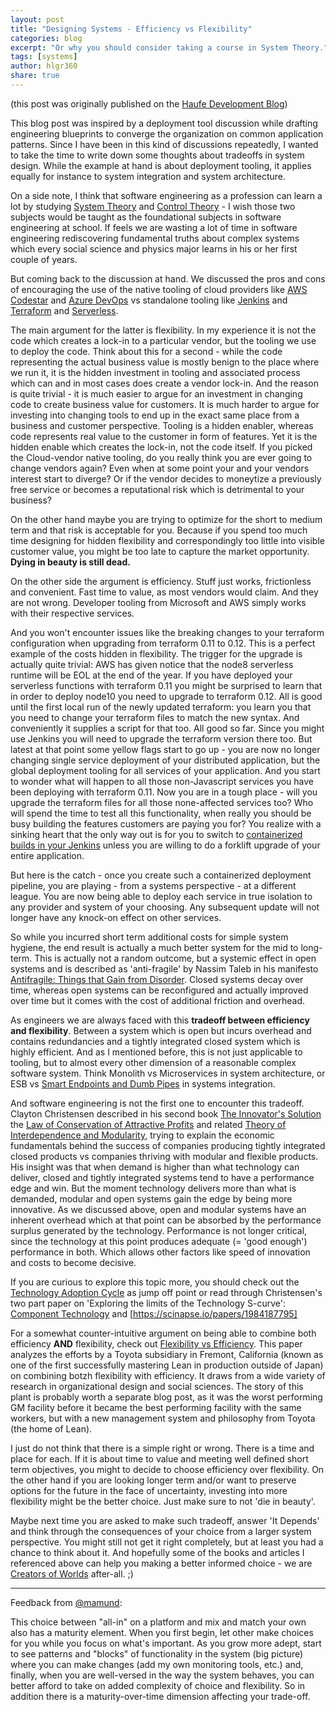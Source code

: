 ```yaml
---
layout: post
title: "Designing Systems - Efficiency vs Flexibility"
categories: blog
excerpt: "Or why you should consider taking a course in System Theory."
tags: [systems]
author: hlgr360
share: true
---
```


(this post was originally published on the [Haufe Development Blog](http://work.haufegroup.io))

This blog post was inspired by a deployment tool discussion while drafting engineering blueprints to converge the organization on common application patterns. Since I have been in this kind of discussions repeatedly, I wanted to take the time to write down some thoughts about tradeoffs in system design. While the example at hand is about deployment tooling, it applies equally for instance to system integration and system architecture.

On a side note, I think that software engineering as a profession can learn a lot by studying [System Theory](https://en.wikipedia.org/wiki/Systems_theory) and [Control Theory](https://en.wikipedia.org/wiki/Control_theory) - I wish those two subjects would be taught as the foundational subjects in software engineering at school. If feels we are wasting a lot of time in software engineering rediscovering fundamental truths about complex systems which every social science and physics major learns in his or her first couple of years.

But coming back to the discussion at hand. We discussed the pros and cons of encouraging the use of the native tooling of cloud providers like [AWS Codestar](https://aws.amazon.com/codestar/) and [Azure DevOps](https://azure.microsoft.com/en-us/services/devops/) vs standalone tooling like [Jenkins](https://jenkins.io) and [Terraform](https://www.terraform.io) and [Serverless](https://serverless.com). 

The main argument for the latter is flexibility. In my experience it is not the code which creates a lock-in to a particular vendor, but the tooling we use to deploy the code. Think about this for a second - while the code representing the actual business value is mostly benign to the place where we run it, it is the hidden investment in tooling and associated process which can and in most cases does create a vendor lock-in. And the reason is quite trivial - it is much easier to argue for an investment in changing code to create business value for customers. It is much harder to argue for investing into changing tools to end up in the exact same place from a business and customer perspective. Tooling is a hidden enabler, whereas code represents real value to the customer in form of features. Yet it is the hidden enable which creates the lock-in, not the code itself. If you picked the Cloud-vendor native tooling, do you really think you are ever going to change vendors again? Even when at some point your and your vendors interest start to diverge? Or if the vendor decides to moneytize a previously free service or becomes a reputational risk which is detrimental to your business? 

On the other hand maybe you are trying to optimize for the short to medium term and that risk is acceptable for you. Because if you spend too much time designing for hidden flexibility and correspondingly too little into visible customer value, you might be too late to capture the market opportunity. **Dying in beauty is still dead.**

On the other side the argument is efficiency. Stuff just works, frictionless and convenient. Fast time to value, as most vendors would claim. And they are not wrong. Developer tooling from Microsoft and AWS simply works with their respective services. 

And you won't encounter issues like the breaking changes to your terraform configuration when upgrading from terraform 0.11 to 0.12. This is a perfect example of the costs hidden in flexibility. The trigger for the upgrade is actually quite trivial: AWS has given notice that the node8 serverless runtime will be EOL at the end of the year. If you have deployed your serverless functions with terraform 0.11 you might be surprised to learn that in order to deploy node10 you need to upgrade to terraform 0.12. All is good until the first local run of the newly updated terraform: you learn you that you need to change your terraform files to match the new syntax. And conveniently it supplies a script for that too. All good so far. Since you might use Jenkins you will need to upgrade the terraform version there too. But latest at that point some yellow flags start to go up - you are now no longer changing single service deployment of your distributed application, but the global deployment tooling for all services of your application. And you start to wonder what will happen to all those non-Javascript services you have been deploying with terraform 0.11. Now you are in a tough place - will you upgrade the terraform files for all those none-affected services too? Who will spend the time to test all this functionality, when really you should be busy building the features customers are paying you for? You realize with a sinking heart that the only way out is for you to switch to [containerized builds in your Jenkins](https://jenkins.io/doc/book/pipeline/docker/) unless you are willing to do a forklift upgrade of your entire application. 

But here is the catch - once you create such a containerized deployment pipeline, you are playing - from a systems perspective - at a different league. You are now being able to deploy each service in true isolation to any provider and system of your choosing. Any subsequent update will not longer have any knock-on effect on other services.

So while you incurred short term additional costs for simple system hygiene, the end result is actually a much better system for the mid to long-term. This is actually not a random outcome, but a systemic effect in open systems and is described as 'anti-fragile' by Nassim Taleb in his manifesto [Antifragile: Things that Gain from Disorder](https://www.amazon.com/gp/product/B009K6DKTS/). Closed systems decay over time, whereas open systems can be reconfigured and actually improved over time but it comes with the cost of additional friction and overhead. 

As engineers we are always faced with this **tradeoff between efficiency and flexibility**. Between a system which is open but incurs overhead and contains redundancies and a tightly integrated closed system which is highly efficient. And as I mentioned before, this is not just applicable to tooling, but to almost every other dimension of a reasonable complex software system. Think Monolith vs Microservices in system architecture, or ESB vs [Smart Endpoints and Dumb Pipes](https://martinfowler.com/articles/microservices.html#SmartEndpointsAndDumbPipes) in systems integration.

And software engineering is not the first one to encounter this tradeoff. Clayton Christensen described in his second book [The Innovator's Solution](https://www.amazon.com/Innovators-Solution-Creating-Sustaining-Successful/dp/1422196577/) the [Law of Conservation of Attractive Profits](https://blogs.msdn.microsoft.com/steverowe/2008/02/07/modularization-vs-integration-which-is-best/) and related [Theory of Interdependence and Modularity](https://www.christenseninstitute.org/interdependence-modularity/), trying to explain the economic fundamentals behind the success of companies producing tightly integrated closed products vs companies thriving with modular and flexible products. His insight was that when demand is higher than what technology can deliver, closed and tightly integrated systems tend to have a performance edge and win. But the moment technology delivers more than what is demanded, modular and open systems gain the edge by being more innovative. As we discussed above, open and modular systems have an inherent overhead which at that point can be absorbed by the performance surplus generated by the technology. Performance is not longer critical, since the technology at this point produces adequate (= 'good enough') performance in both. Which allows other factors like speed of innovation and costs to become decisive. 

If you are curious to explore this topic more, you should check out the [Technology Adoption Cycle](https://en.wikipedia.org/wiki/Technology_adoption_life_cycle) as jump off point or read through Christensen's two part paper on 'Exploring the limits of the Technology S-curve': [Component Technology](https://scinapse.io/papers/1966572897) and [https://scinapse.io/papers/1984187795]

For a somewhat counter-intuitive argument on being able to combine both efficiency **AND** flexibility, check out [Flexibility vs Efficiency](https://pdfs.semanticscholar.org/4678/caf882380d931a21010cf606f6113836577a.pdf). This paper analyzes the efforts by a Toyota subsidiary in Fremont, California (known as one of the first successfully mastering Lean in production outside of Japan) on combining botzh flexibility with efficiency. It draws from a wide variety of research in organizational design and social sciences. The story of this plant is probably worth a separate blog post, as it was the worst performing GM facility before it became the best performing facility with the same workers, but with a new management system and philosophy from Toyota (the home of Lean). 

I just do not think that there is a simple right or wrong. There is a time and place for each. If it is about time to value and meeting well defined short term objectives, you might to decide to choose efficiency over flexibility. On the other hand if you are looking longer term and/or want to preserve options for the future in the face of uncertainty, investing into more flexibility might be the better choice. Just make sure to not 'die in beauty'. 

Maybe next time you are asked to make such tradeoff, answer 'It Depends' and think through the consequences of your choice from a larger system perspective. You might still not get it right completely, but at least you had a chance to think about it. And hopefully some of the books and articles I referenced above can help you making a better informed choice - we are [Creators of Worlds](https://www.youtube.com/watch?v=oLiPRRPaVd4) after-all. ;)

---
Feedback from [@mamund](https://twitter.com/mamund):

This choice between "all-in" on a platform and mix and match your own also has a maturity element. When you first begin, let other make choices for you while you focus on what's important. As you grow more adept, start to see patterns and "blocks" of functionality in the system (big picture) where you can make changes (add my own monitoring tools, etc.) and, finally, when you are well-versed in the way the system behaves, you can better afford to take on added complexity of choice and flexibility. So in addition there is a maturity-over-time dimension affecting your trade-off.